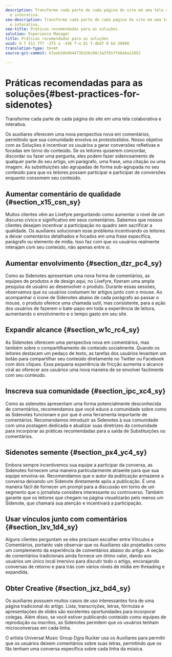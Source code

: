 ```yaml
---
description: Transforme cada parte de cada página do site em uma tela colaborativa
  e interativa.
seo-description: Transforme cada parte de cada página do site em uma tela colaborativa
  e interativa.
seo-title: Práticas recomendadas para as soluções
solution: Experience Manager
title: Práticas recomendadas para as soluções
uuid: 0 f 511 fff -275 a -436 f-a 81 f-dbdf 0 bd 39900
translation-type: tm+mt
source-git-commit: 67aeb3de964473b326c88c3a3f81ff48a6a12652

---
```



# Práticas recomendadas para as soluções{#best-practices-for-sidenotes}

Transforme cada parte de cada página do site em uma tela colaborativa e interativa.

Os auxiliares oferecem uma nova perspectiva nova em comentários, permitindo que sua comunidade envolva *os protestos*lidos. Nosso objetivo com as Soluções é incentivar os usuários a gerar conversões refletivas e focadas em torno do conteúdo. Se os leitores quiserem concordar, discordar ou fazer uma pergunta, eles podem fazer sidenceamento de qualquer parte do seu artigo, um parágrafo, uma frase, uma citação ou uma imagem. As substituições são agrupadas de forma sub-agrupada no seu conteúdo para que os leitores possam participar e participar de conversões enquanto consomem seu conteúdo.

## Aumentar comentário de qualidade {#section_x15_csn_sy}

Muitos clientes vêm ao Livefyre perguntando como aumentar o nível de um discurso cívico e significativo em seus comentários. Sabemos que nossos clientes desejam incentivar a participação no quadro sem sacrificar a qualidade. Os auxiliares solucionam esse problema incentivando os leitores a deixar comentários detalhados e focados em uma frase específica, parágrafo ou elemento de mídia. Isso faz com que os usuários realmente interajam com seu conteúdo, não apenas entre si.

## Aumentar envolvimento {#section_dzr_pc4_sy}

Como as Sidenotes apresentam uma nova forma de comentários, as equipes de produtos e de design aqui, no Livefyre, fizeram uma ampla pesquisa de usuário ao desenvolver o produto. Durante essas sessões, observamos que os usuários costumam ler artigos junto com o mouse. Ao acompanhar o ícone de Sidenotes abaixo de cada parágrafo ao passar o mouse, o produto oferece uma chamada sutil, mas consistente, para a ação dos usuários de fazerem o bate-papo em toda a experiência de leitura, aumentando o envolvimento e o tempo gasto em seu site.

## Expandir alcance {#section_w1c_rc4_sy}

As Sidenotes oferecem uma perspectiva nova em comentários, mas também sobre o compartilhamento de conteúdo socialmente. Quando os leitores destacam um pedaço de texto, as tarefas dos usuários levantam um botão para compartilhar seu conteúdo diretamente no Twitter ou Facebook com dois cliques. Essa pequena experiência de fricção aumenta o alcance viral ao oferecer aos usuários uma nova maneira de se envolver facilmente com seu conteúdo.

## Inscreva sua comunidade {#section_ipc_xc4_sy}

Como as sidenotes apresentam uma forma potencialmente desconhecida de comentários, recomendamos que você educe a comunidade sobre como as Sidenotes funcionam e por que é uma ferramenta importante de comentários. Recomendamos introduzir as Sidenotes à sua comunidade com uma postagem dedicada e atualizar suas diretrizes da comunidade para incorporar as práticas recomendadas para a saída de Substituições ou comentários.

## Sidenotes semente {#section_px4_yc4_sy}

Embora sempre incentivemos sua equipe a participar da conversa, as Sidenotes fornecem uma maneira particularmente atraente para que sua equipe envolva-se. Recomendamos que o autor da publicação armazene a conversa deixando um Sidenote diretamente após a publicação. É uma maneira fácil de fornecer um prompt para a discussão em torno de um segmento que o jornalista considera interessante ou controverso. Também garante que os leitores que chegam na página visualizarão pelo menos um Sidenote, que chamará sua atenção e incentivará a participação.

## Usar vínculos junto com comentários {#section_lxv_1d4_sy}

Alguns clientes perguntam se eles precisam escolher entre Vínculos e Comentários, portanto vale observar que os Auxiliares são projetados como um complemento da experiência de comentários abaixo do artigo. A seção de comentários tradicionais ainda fornece um ótimo valor, dando aos usuários um único local imersivo para discutir todo o artigo, encorajando conversas de retorno e para trás com vários níveis de mídia em threading e expandida.

## Obter Creative {#section_jxz_bd4_sy}

Os auxiliares possuem muitos casos de uso interessantes fora de uma página tradicional do artigo. Lista, transcrições, letras, fórmulas e apresentações de slides são excelentes oportunidades para incorporar colegas. Além disso, se você estiver publicando conteúdo como equipes de reprodução ou inscritos, as Sidenotes permitem que os usuários tenham microconversas em cada linha.

O artista Universal Music Group Dgra Rucker usa os Auxiliares para permitir que os usuários deixem comentários sobre suas letras, permitindo que os fãs tenham uma conversa específica sobre cada linha da música.
